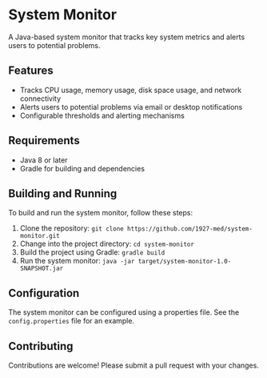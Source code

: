 # System Monitor

A Java-based system monitor that tracks key system metrics and alerts users to potential problems.

## Features

* Tracks CPU usage, memory usage, disk space usage, and network connectivity
* Alerts users to potential problems via email or desktop notifications
* Configurable thresholds and alerting mechanisms

## Requirements

* Java 8 or later
* Gradle for building and dependencies

## Building and Running

To build and run the system monitor, follow these steps:

1. Clone the repository: `git clone https://github.com/1927-med/system-monitor.git`
2. Change into the project directory: `cd system-monitor`
3. Build the project using Gradle: `gradle build`
4. Run the system monitor: `java -jar target/system-monitor-1.0-SNAPSHOT.jar`

## Configuration

The system monitor can be configured using a properties file. See the `config.properties` file for an example.

## Contributing

Contributions are welcome! Please submit a pull request with your changes. 
